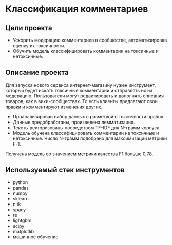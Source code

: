 # Классификация комментариев

## Цели проекта

- Ускорить модерацию комментариев в сообществе, автоматизировав оценку их токсичности.
- Обучить модель классифицировать комментарии на токсичные и нетоксичные.

## Описание проекта

Для запуска нового сервиса интернет-магазину нужен инструмент, который будет искать токсичные комментарии и отправлять их на модерацию. Пользователи могут редактировать и дополнять описания товаров, как в вики-сообществах. То есть клиенты предлагают свои правки и комментируют изменения других.  

- Проанализирован набор данных с разметкой о токсичности правок.  
- Данные предобработаны, произведена лемматизация.  
- Тексты векторизованы посредством TF-IDF для N-грамм корпуса.  
- Модель обучена классифицировать комментарии на токсичные и нетоксичные. Число N-грамм подобрано для максимизации метрики F-1.

Получена модель со значением метрики качества F1 больше 0,78.

## Используемый стек инструментов

- python
- pandas
- numpy
- sklearn
- nltk
- spacy
- re
- lightgbm
- scipy
- matplotlib
- машинное обучение
